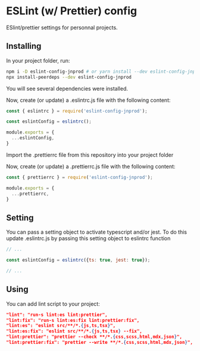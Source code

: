 # ESLint (w/ Prettier) config

ESlint/prettier settings for personnal projects.

## Installing

In your project folder, run:

```bash
npm i -D eslint-config-jnprod # or yarn install --dev eslint-config-jnprod
npx install-peerdeps --dev eslint-config-jnprod
```

You will see several dependencies were installed.

Now, create (or update) a .eslintrc.js file with the following content:

```js
const { eslintrc } = require('eslint-config-jnprod');

const eslintConfig = eslintrc();

module.exports = {
  ...eslintConfig,
}
```

Import the .prettierrc file from this repository into your project folder

Now, create (or update) a .prettierrc.js file with the following content:

```js
const { prettierrc } = require('eslint-config-jnprod');

module.exports = {
  ...prettierrc,
}
```

## Setting

You can pass a setting object to activate typescript and/or jest. To do this update .eslintrc.js by passing this setting object to eslintrc function

```js
// ...

const eslintConfig = eslintrc({ts: true, jest: true});

// ...
```

## Using

You can add lint script to your project:
```json
"lint": "run-s lint:es lint:prettier",
"lint:fix": "run-s lint:es:fix lint:prettier:fix",
"lint:es": "eslint src/**/*.{js,ts,tsx}",
"lint:es:fix": "eslint src/**/*.{js,ts,tsx} --fix",
"lint:prettier": "prettier --check **/*.{css,scss,html,mdx,json}",
"lint:prettier:fix": "prettier --write **/*.{css,scss,html,mdx,json}",
```